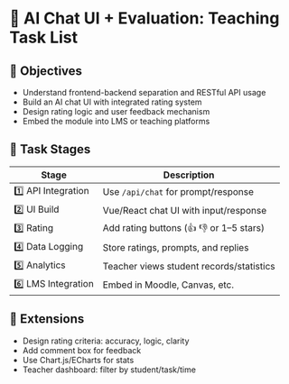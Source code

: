 # 🧪 AI Chat UI + Evaluation: Teaching Task List

## 🎯 Objectives

- Understand frontend-backend separation and RESTful API usage
- Build an AI chat UI with integrated rating system
- Design rating logic and user feedback mechanism
- Embed the module into LMS or teaching platforms

## 📝 Task Stages

| Stage | Description |
|-------|-------------|
| 1️⃣ API Integration | Use `/api/chat` for prompt/response |
| 2️⃣ UI Build | Vue/React chat UI with input/response |
| 3️⃣ Rating | Add rating buttons (👍 👎 or 1–5 stars) |
| 4️⃣ Data Logging | Store ratings, prompts, and replies |
| 5️⃣ Analytics | Teacher views student records/statistics |
| 6️⃣ LMS Integration | Embed in Moodle, Canvas, etc. |

## 🧠 Extensions

- Design rating criteria: accuracy, logic, clarity
- Add comment box for feedback
- Use Chart.js/ECharts for stats
- Teacher dashboard: filter by student/task/time
